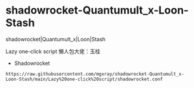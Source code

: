 # shadowrocket-Quantumult_x-Loon-Stash
shadowrocket|Quantumult_x|Loon|Stash

Lazy one-click script
懒人包大佬：玉桂
- Shadowrocket
</span>

    https://raw.githubusercontent.com/mgxray/shadowrocket-Quantumult_x-Loon-Stash/main/Lazy%20one-click%20script/shadowrocket.conf
